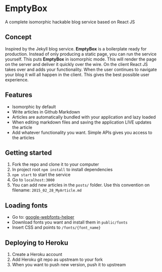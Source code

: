 # EmptyBox
A complete isomorphic hackable blog service based on React JS

## Concept
Inspired by the Jekyll blog service. **EmptyBox** is a boilerplate ready for production. Instead of only producing a static page, you can run the service yourself. This puts **EmptyBox** in isomorphic mode. This will render the page on the server and deliver it quickly over the wire. On the client React JS takes over and adds your functionality. When the user continues to navigate your blog it will all happen in the client. This gives the best possible user experience.

## Features
- Isomorphic by default
- Write articles in Github Markdown
- Articles are automatically bundled with your application and lazy loaded
- When editing markdown files and saving the application LIVE updates the article
- Add whatever functionality you want. Simple APIs gives you access to the articles

## Getting started
1. Fork the repo and clone it to your computer
2. In project root `npm install` to install dependencies
3. `npm start` to start the service
4. Go to `localhost:3000`
5. You can add new articles in the `posts/` folder. Use this convention on filename: `2015_02_28_MyArticle.md`

## Loading fonts
- Go to: [google-webfonts-helper](https://google-webfonts-helper.herokuapp.com)
- Download fonts you want and install them in `public/fonts`
- Insert CSS and points to `/fonts/{font_name}`

## Deploying to Heroku
1. Create a Heroku account
2. Add Heroku git repo as upstream to your fork
3. When you want to push new version, push it to upstream

